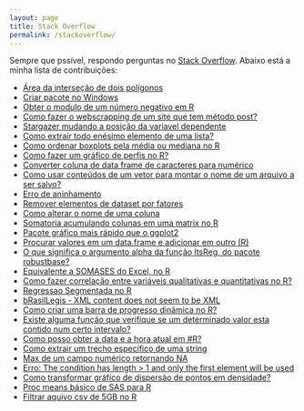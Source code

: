 ```yaml
---
layout: page
title: Stack Overflow
permalink: /stackoverflow/
---
```


<script async src="//pagead2.googlesyndication.com/pagead/js/adsbygoogle.js"></script>
<!-- anuncio -->
<ins class="adsbygoogle"
    style="display:block"
    data-ad-client="ca-pub-4000439994220643"
    data-ad-slot="1442586415"
    data-ad-format="auto">
</ins>
<script>
  (adsbygoogle = window.adsbygoogle || []).push({});
</script>

Sempre que pssível, respondo perguntas no [Stack Overflow](http://pt.stackoverflow.com/).
Abaixo está a minha lista de contribuições:

- [Área da interseção de dois polígonos](http://pt.stackoverflow.com/a/132287/6036)
- [Criar pacote no Windows](http://pt.stackoverflow.com/a/132119/6036)
- [Obter o modulo de um número negativo em R](http://pt.stackoverflow.com/a/132112/6036)
- [Como fazer o webscrapping de um site que tem método post?](http://pt.stackoverflow.com/a/131504/6036)
- [Stargazer mudando a posição da variavel dependente](http://pt.stackoverflow.com/a/130139/6036)
- [Como extrair todo enésimo elemento de uma lista?](http://pt.stackoverflow.com/a/130116/6036)
- [Como ordenar boxplots pela média ou mediana no R](http://pt.stackoverflow.com/questions/129103/como-ordenar-boxplots-pela-m%C3%A9dia-ou-mediana-no-r/129184#129184)
- [Como fazer um gráfico de perfis no R?](http://pt.stackoverflow.com/a/128362/6036)
- [Converter coluna de data frame de caracteres para numérico](http://pt.stackoverflow.com/a/128232/6036)
- [Como usar conteúdos de um vetor para montar o nome de um arquivo a ser salvo?](http://pt.stackoverflow.com/a/127823/6036)
- [Erro de aninhamento](http://pt.stackoverflow.com/a/127741/6036)
- [Remover elementos de dataset por fatores](http://pt.stackoverflow.com/a/127537/6036)
- [Como alterar o nome de uma coluna](http://pt.stackoverflow.com/a/126955/6036)
- [Somatoria acumulando colunas em uma matrix no R](http://pt.stackoverflow.com/a/125279/6036)
- [Pacote gráfico mais rápido que o ggplot2](http://pt.stackoverflow.com/a/124331/6036)
- [Procurar valores em um data.frame e adicionar em outro (R)](http://pt.stackoverflow.com/a/124326/6036)
- [O que significa o argumento alpha da função ltsReg, do pacote robustbase?](http://pt.stackoverflow.com/a/121005/6036)
- [Equivalente a SOMASES do Excel, no R](http://pt.stackoverflow.com/a/120810/6036)
- [Como fazer correlação entre variáveis qualitativas e quantitativas no R?](http://pt.stackoverflow.com/a/120327/6036)
- [Regressao Segmentada no R](http://pt.stackoverflow.com/a/119376/6036)
- [bRasilLegis - XML content does not seem to be XML](http://pt.stackoverflow.com/a/119314/6036)
- [Como criar uma barra de progresso dinâmica no R?](http://pt.stackoverflow.com/a/119312/6036)
- [Existe alguma função que verifique se um determinado valor esta contido num certo intervalo?](http://pt.stackoverflow.com/a/118321/6036)
- [Como posso obter a data e a hora atual em #R?](http://pt.stackoverflow.com/a/117019/6036)
- [Como extrair um trecho especifico de uma string](http://pt.stackoverflow.com/a/115504/6036)
- [Max de um campo numérico retornando NA](http://pt.stackoverflow.com/a/115193/6036)
- [Erro: The condition has length > 1 and only the first element will be used](http://pt.stackoverflow.com/a/112053/6036)
- [Como transformar gráfico de dispersão de pontos em densidade?](http://pt.stackoverflow.com/a/112049/6036)
- [Proc means básico de SAS para R](http://pt.stackoverflow.com/a/111468/6036)
- [Filtrar aquivo csv de 5GB no R](http://pt.stackoverflow.com/a/109028/6036)

<script async src="//pagead2.googlesyndication.com/pagead/js/adsbygoogle.js"></script>
<!-- anuncio -->
<ins class="adsbygoogle"
    style="display:block"
    data-ad-client="ca-pub-4000439994220643"
    data-ad-slot="1442586415"
    data-ad-format="auto">
</ins>
<script>
  (adsbygoogle = window.adsbygoogle || []).push({});
</script>
  
<!-- Go to www.addthis.com/dashboard to customize your tools -->
<div class="addthis_recommended_horizontal"></div>